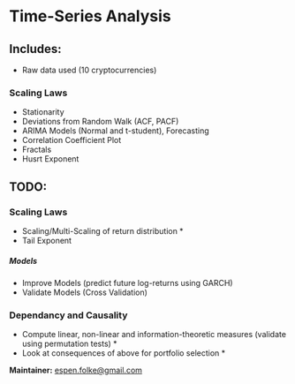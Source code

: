 # Time-Series Analysis

## Includes:
- Raw data used (10 cryptocurrencies)
### Scaling Laws
- Stationarity
- Deviations from Random Walk (ACF, PACF)
- ARIMA Models (Normal and t-student), Forecasting
- Correlation Coefficient Plot
- Fractals
- Husrt Exponent

## TODO:
### Scaling Laws
- Scaling/Multi-Scaling of return distribution *
- Tail Exponent

##### Models
- Improve Models (predict future log-returns using GARCH)
- Validate Models (Cross Validation)

### Dependancy and Causality
- Compute linear, non-linear and information-theoretic measures (validate using permutation tests) *
- Look at consequences of above for portfolio selection *

**Maintainer:** espen.folke@gmail.com
